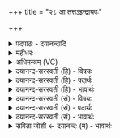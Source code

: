 +++
title = "२८ आ तत्तऽइन्द्रायवः"

+++
<details><summary>पदपाठः - दयानन्दादि</summary>

आ। तत्। ते॒। इ॒न्द्र॒। आ॒यवः॑। प॒न॒न्त॒। अ॒भि। ये। ऊ॒र्वम्। गोम॑न्त॒मिति॒ गोऽम॑न्तम्। तितृ॑त्सान्। स॒कृ॒त्स्व᳕मिति॑ सकृ॒त्ऽस्व᳕म्। ये। पु॒रु॒पु॒त्रामिति॑ पुरुपु॒त्राम्। म॒हीम्। स॒हस्र॑धारा॒मिति॑ स॒हस्र॑ऽधाराम्। बृ॒ह॒तीम्। दुदु॑क्षन्। दुधु॑क्ष॒न्निति॒ दुधु॑क्षन्। २८।
</details>

<details><summary>महीधरः</summary>

म० गौरीवितिदृष्टा त्रिष्टुप् आदित्यग्रहस्य दधिश्रयणे विनियोगः । यज्ञो देवानामित्यस्याः ( ८ । ४) स्थाने । हे इन्द्र, आयवो मनुष्याः ते तव तत् कर्म आपनन्त पूजयन्ति । पनतिः पूजाकर्मा । लङ् अडभाव आर्षः । ये आयवः ऊर्वमन्नं सोमरूपमभितितृत्सान् अभितितृत्सन्ति तर्दितुं हिंसितुमिच्छन्ति तितृत्सन्ति 'उतृदिर् हिंसानादरयोः' सन्नन्तः 'इतश्च लोपः परस्मैपदेषु' (पा० ३ । ४ । ९७) इत्यतेरिकारलोपः । सोमं सोतुमिच्छन्तीत्यर्थः । कीदृशमूर्वम् । गोमन्तं गौरुदकमस्ति यस्मिन् स गोमान् तम् निग्राभ्यालक्षणोदकयुतम् । ताभिरेव सोमः सूयते । किंच ये मनुष्याः महीं भूमिं दुदुक्षन् दुधुक्षन्ति दोग्धुमिच्छन्ति । दुहेः सनन्ताल्लट् पूर्ववदिकारलोपः । तेऽपि तव कर्म पनन्ति स्तुवन्ति । कीदृशीं महीम् । सकृत्स्वं सकृदेकवारमेव सूते हिरण्यधान्यादि ददाति सकृत्सूः ताम् । पुरुपुत्रां बहुपुत्राम् । सर्वे पदार्थाः पृथिवीत उत्पद्यन्ते । सहस्रधारां सहस्रं धारा हिरण्यादयो यस्याः सा ताम् बहुभोगदाम् । यद्वा सहस्रमसंख्यं प्राणिजातं धरति सहस्रधारा ताम् । बृहती महतीम् । ये विप्राः सोमाभिषवं कुर्वन्ति ये च क्षत्रिया भूमिं दुहन्ति पालयन्ति ददते ते इन्द्रस्य वृत्रवधादिकर्म स्तुवन्ति नान्ये दुर्मेधस इत्यर्थः ॥ २८ ॥  
एकोनत्रिंशी।
</details>

<details><summary>अधिमन्त्रम् (VC)</summary>

- इन्द्रो देवता
- गौरिवीतिर्ऋषिः
- भुरिक्पङ्क्तिः
- पञ्चमः
</details>

<details><summary>दयानन्द-सरस्वती (हि) - विषयः</summary>

फिर उसी विषय को अगले मन्त्र में कहा है ॥
</details>

<details><summary>दयानन्द-सरस्वती (हि) - पदार्थः</summary>

पदार्थान्वयभाषाः -  हे (इन्द्र) राजन् ! (ये) जो (आयवः) सत्य को प्राप्त होनेवाले प्रजा जन (सकृत्स्वम्) एक बार उत्पन्न करनेवाली (पुरुपुत्राम्) बहुत अन्नादि व्यक्तिवाले पुत्रों से युक्त (सहस्रधाराम्) असंख्य सुवर्णादि धातु जिसमें धारारूप हों वा असंख्य प्राणिमात्र को धारण करनेहारी (बृहतीम्) विस्तारयुक्त (महीम्) बड़ी भूमि को (दुदुक्षन्) दोहना चाहें अर्थात् उससे इच्छापूर्ति किया चाहें (ये) जो मनुष्य (गोमन्तम्) खोटे इन्द्रियोंवाले लम्पट (ऊर्वम्) हिंसक जन को (अभि, तितृत्सान्) सम्मुख होकर मारने की इच्छा करें और जो (ते) आपके (तत्) उस राजकर्म की (आ, पनन्त) प्रशंसा करें, उनकी आप उन्नति किया कीजिये ॥२८ ॥
</details>

<details><summary>दयानन्द-सरस्वती (हि) - भावार्थः</summary>

भावार्थभाषाः -  जो लोग राजभक्त दुष्टहिंसक एक बार में बहुत फल-फूल देने और सबको धारणकरनेवाली भूमि के दुहने को समर्थ हों, वे राजकार्य करने के योग्य होवें ॥२८ ॥
</details>

<details><summary>दयानन्द-सरस्वती (सं) - विषयः</summary>

पुनस्तमेव विषयमाह ॥
</details>

<details><summary>दयानन्द-सरस्वती (सं) - पदार्थः</summary>

पदार्थान्वयभाषाः -  हे इन्द्र ! य आयवः सकृत्स्वं पुरुपुत्रां सहस्रधारां बृहतीं महीं दुदुक्षन्, ये गोमन्तमूर्वमभितितृत्सान् ये च ते तदापनन्त तान् त्वं सततमुन्नय ॥२८ ॥
</details>

<details><summary>दयानन्द-सरस्वती (सं) - भावार्थः</summary>

भावार्थभाषाः -  ये राजभक्ता दुष्टहिंसका एकवारे बहुफलपुष्पप्रदां सर्वधारिकां भूमिं दोग्धुं समर्थास्स्युस्ते राजकार्य्याणि कर्त्तुमर्हेयुः ॥२८ ॥
</details>

<details><summary>सविता जोशी ← दयानन्दः (म) - भावार्थः</summary>

भावार्थभाषाः -  जे लोक दुष्ट व हिंसक लोकांना मारतात व सर्वांना धारण करणाऱ्या भूमीपासून फळे, फुले, अन्न, सुवर्ण इत्यादी प्राप्त करतात तेच लोक योग्य राज्यकारभार करू शकतात.
</details>